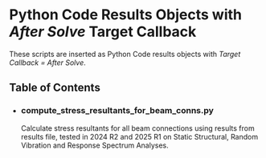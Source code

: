 # Python Code Results Objects with *After Solve* Target Callback

These scripts are inserted as Python Code results objects with *Target Callback = After Solve*.

## Table of Contents

- ### compute_stress_resultants_for_beam_conns.py
  Calculate stress resultants for all beam connections using results from results file, tested  in 2024 R2 and 2025 R1 on Static Structural, Random Vibration and Response Spectrum Analyses.


